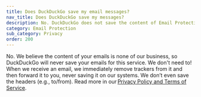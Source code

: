```yaml
---
title: Does DuckDuckGo save my email messages?
nav_title: Does DuckDuckGo save my messages?
description: No. DuckDuckGo does not save the content of Email Protection users’ emails.
category: Email Protection
sub_category: Privacy
order: 200
---
```


No. We believe the content of your emails is none of our business, so DuckDuckGo will never save your emails for this service. We don't need to! When we receive an email, we immediately remove trackers from it and then forward it to you, never saving it on our systems. We don’t even save the headers (e.g., to/from). Read more in our [Privacy Policy and Terms of Service](https://duckduckgo.com/email/privacy-terms).
